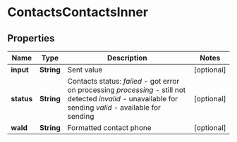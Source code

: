 

# ContactsContactsInner


## Properties

| Name | Type | Description | Notes |
|------------ | ------------- | ------------- | -------------|
|**input** | **String** | Sent value |  [optional] |
|**status** | **String** | Contacts status:   *failed* - got error on processing  *processing* - still not detected  *invalid* - unavailable for sending  *valid* - available for sending |  [optional] |
|**waId** | **String** | Formatted contact phone |  [optional] |



